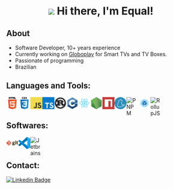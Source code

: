 # <div align="center"><img src="https://raw.githubusercontent.com/MartinHeinz/MartinHeinz/master/wave.gif" width="30px"> Hi there, I'm Equal!</div>


## About
- Software Developer, 10+ years experience
- Currently working on <a href="https://globoplay.globo.com" target="_blank">Globoplay</a> for Smart TVs and TV Boxes.
- Passionate of programming
- Brazilian

## Languages and Tools:

<a href="https://www.w3.org/html/" title="HTML" target="_blank">
  <img align="left" alt="HTML5" width="32px" src="https://raw.githubusercontent.com/github/explore/80688e429a7d4ef2fca1e82350fe8e3517d3494d/topics/html/html.png" />
</a>
<a href="https://www.w3schools.com/css/" title="CSS" target="_blank">
  <img align="left" alt="CSS3" width="32px" src="https://raw.githubusercontent.com/github/explore/80688e429a7d4ef2fca1e82350fe8e3517d3494d/topics/css/css.png" />
</a>
<a href="https://www.w3schools.com/js/" title="Javascript" target="_blank">
  <img align="left" alt="Javascript" width="32px" src="https://raw.githubusercontent.com/github/explore/80688e429a7d4ef2fca1e82350fe8e3517d3494d/topics/javascript/javascript.png"/>
</a>
<a href="https://www.typescriptlang.org/" title="Typescript" target="_blank">
  <img align="left" alt="Typescript" width="32px" src="https://raw.githubusercontent.com/github/explore/80688e429a7d4ef2fca1e82350fe8e3517d3494d/topics/typescript/typescript.png"/>
</a>
<a href="https://www.rust-lang.org/" title="Rust-lang" target="_blank">
  <img align="left" alt="C++" width="32px" src="https://raw.githubusercontent.com/github/explore/80688e429a7d4ef2fca1e82350fe8e3517d3494d/topics/rust/rust.png"/>
</a>
<a href="https://www.w3schools.com/cpp/" title="CPP" target="_blank">
  <img align="left" alt="C++" width="32px" src="https://raw.githubusercontent.com/github/explore/180320cffc25f4ed1bbdfd33d4db3a66eeeeb358/topics/cpp/cpp.png"/>
</a>

<a href="https://reactjs.org/" title="React.js" target="_blank">
  <img align="left" alt="React.js" width="32px" src="https://raw.githubusercontent.com/github/explore/80688e429a7d4ef2fca1e82350fe8e3517d3494d/topics/react/react.png"/>
</a>
<a href="https://nodejs.org/" title="Node.js" target="_blank">
  <img align="left" alt="Node.js" width="32px" src="https://raw.githubusercontent.com/github/explore/80688e429a7d4ef2fca1e82350fe8e3517d3494d/topics/nodejs/nodejs.png"/>
</a>
<a href="https://npmjs.com/" title="NPM" target="_blank">
  <img align="left" alt="npm.js" width="32px" src="https://raw.githubusercontent.com/github/explore/80688e429a7d4ef2fca1e82350fe8e3517d3494d/topics/npm/npm.png"/>
</a>
<a href="https://classic.yarnpkg.com/" title="Yarn" target="_blank">
  <img align="left" alt="Yarn" width="32px" src="https://raw.githubusercontent.com/github/explore/bf101b8b748365dbfccbb8ef4a1cf6832795830e/topics/yarn/yarn.png"/>
</a>
<a href="https://pnpm.io/" title="PNPM" target="_blank">
  <img align="left" alt="PNPM" width="32px" src="https://d33wubrfki0l68.cloudfront.net/2f3acb83b7d2349f2194bc38c0f22f295908dc33/43f95/img/pnpm-no-name-with-frame.svg"/>
</a>
<a href="https://webpack.js.org/" title="Webpack" target="_blank">
  <img align="left" alt="Webpack" width="32px" src="https://raw.githubusercontent.com/github/explore/80688e429a7d4ef2fca1e82350fe8e3517d3494d/topics/webpack/webpack.png"/>
</a>
<a href="https://rollupjs.org/" title="RollupJS" target="_blank">
  <img align="left" alt="RollupJS" width="32px" src="https://rollupjs.org/favicon.png"/>
</a>

<br />
<br />

## Softwares:

<a href="https://git-scm.com/" title="Git" target="_blank">
  <img align="left" alt="git" width="32px" src="https://raw.githubusercontent.com/github/explore/80688e429a7d4ef2fca1e82350fe8e3517d3494d/topics/git/git.png"/>
</a>
<a href="https://code.visualstudio.com/" title="Visual Studio Code" target="_blank">
  <img align="left" alt="Visual Studio Code" width="32px" src="https://raw.githubusercontent.com/github/explore/80688e429a7d4ef2fca1e82350fe8e3517d3494d/topics/visual-studio-code/visual-studio-code.png" />
</a>
<a href="https://www.jetbrains.com/" title="Jetbrains" target="_blank">
  <img align="left" alt="Jetbrains" width="32px" src="https://resources.jetbrains.com/storage/products/company/brand/logos/jb_beam.png" />
</a>

<br />
<br />

## Contact:
[![Linkedin Badge](https://img.shields.io/badge/-LinkedIn-blue?style=flat-square&logo=Linkedin&logoColor=white&link=https://www.linkedin.com/in/matheusalbino/)](https://www.linkedin.com/in/matheusalbino/)
